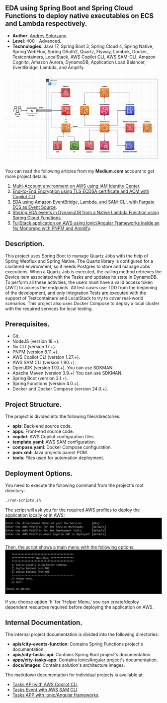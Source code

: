
## EDA using Spring Boot and Spring Cloud Functions to deploy native executables on ECS and Lambda respectively.

* **Author**: [Andres Solorzano](https://www.linkedin.com/in/aosolorzano/).
* **Level**: 400 - Advanced.
* **Technologies**: Java 17, Spring Boot 3, Spring Cloud 4, Spring Native, Spring WebFlux, Spring OAuth2, Quartz, Flyway, Lombok, Docker, Testcontainers, LocalStack, AWS Copilot CLI, AWS SAM-CLI, Amazon Cognito, Amazon Aurora, DynamoDB, Application Load Balancer, EventBridge, Lambda, and Amplify.

![](docs/images/solutions_architecture_v6.png)

You can read the following articles from my **Medium.com** account to get more project details:

1. [Multi-Account environment on AWS using IAM Identity Center](https://aosolorzano.medium.com/implementing-a-multi-account-environment-with-aws-organizations-and-the-iam-identity-center-d1cdb40bdf4d).
2. [End-to-End Encryption using TLS ECDSA certificate and ACM with Copilot CLI](https://aosolorzano.medium.com/end-to-end-encryption-using-tls-ecdsa-certificate-acm-and-aws-copilot-cli-64f5daafe977).
3. [EDA using Amazon EventBridge, Lambda, and SAM-CLI, with Fargate ECS as Event Source](https://aosolorzano.medium.com/eda-with-eventbridge-and-lambda-using-sam-cli-with-spring-boot-ms-on-fargate-ecs-as-event-source-9abee237be08).
4. [Storing EDA events in DynamoDB from a Native Lambda Function using Spring Cloud Functions](https://aosolorzano.medium.com/storing-eda-events-in-dynamodb-using-a-native-lambda-function-with-graalvm-spring-cloud-functions-c32cee4775fc).
5. [FullStack application on AWS using Ionic/Angular Frameworks inside an Nx Monorepo with PNPM and Amplify](https://aosolorzano.medium.com/fullstack-app-on-aws-using-ionic-angular-frameworks-inside-an-nx-monorepo-with-pnpn-and-amplify-588e124452e4).


## Description.
This project uses Spring Boot to manage Quartz Jobs with the help of Spring Webflux and Spring Native.
The Quartz library is configured for a clustered environment, so it needs Postgres to store and manage Jobs executions.
When a Quartz Job is executed, the calling method retrieves the Device item associated with the Tasks and updates its state in DynamoDB.
To perform all these activities, the users must have a valid access token (JWT) to access the endpoints.
All test cases use TDD from the beginning of the development, and only Integration Tests are executed with the support of Testcontainers and LocalStack to try to cover real-world scenarios.
This project also uses Docker Compose to deploy a local cluster with the required services for local testing.


## Prerequisites.
- Git.
- NodeJS (version 18.+).
- Nx CLI (version 17.+).
- PNPM (version 8.11.+).
- AWS Copilot CLI (version 1.27.+).
- AWS SAM CLI (version 1.90.+).
- OpenJDK (version 17.0.+). You can use SDKMAN.
- Apache Maven (version 3.9.+) You can use SDKMAN.
- Spring Boot (version 3.1.+).
- Spring Functions (version 4.0.+).
- Docker and Docker Compose (version 24.0.+).


## Project Structure.
The project is divided into the following files/directories:
- **apis**: Back-end source code.
- **apps**: Front-end source code.
- **copilot**: AWS Copilot configuration files.
- **template.yaml**: AWS SAM configuration.
- **compose.yaml**: Docker Compose configuration.
- **pom.xml**: Java projects parent POM.
- **tools**: Files used for automation deployment.


## Deployment Options.
You need to execute the following command from the project's root directory:
```bash
./run-scripts.sh
```

The script will ask you for the required AWS profiles to deploy the application locally or in AWS:
![](docs/images/bash_script_entering_variables.png)

Then, the script shows a main menu with the following options:
![](docs/images/bash_script_main_menu.png)

If you choose option 'h' for 'Helper Menu,'
you can create/deploy dependent resources required before deploying the application on AWS.


## Internal Documentation.
The internal project documentation is divided into the following directories:
- **apis/city-events-function**: Contains Spring Functions project's documentation.
- **apis/city-tasks-api**: Contains Spring Boot project's documentation.
- **apps/city-tasks-app**: Contains Ionic/Angular project's documentation.
- **docs/images**: Contains solution's architecture images.

The markdown documentation for individual projects is available at:
- [Tasks API with AWS Copilot CLI](apis/city-tasks-api/README.md).
- [Tasks Event with AWS SAM CLI](apis/city-events-function/README.md).
- [Tasks APP with Ionic/Angular frameworks](apis/city-events-function/README.md).
